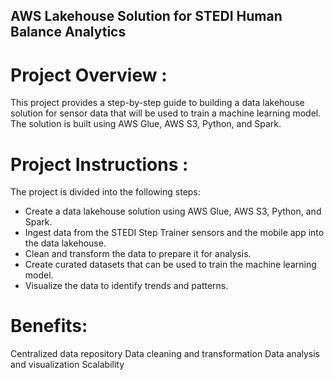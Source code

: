 ## AWS Lakehouse Solution for STEDI Human Balance Analytics

# Project Overview : 

This project provides a step-by-step guide to building a data lakehouse solution for sensor data that will be used to train a machine learning model. The solution is built using AWS Glue, AWS S3, Python, and Spark.

# Project Instructions : 

The project is divided into the following steps:

* Create a data lakehouse solution using AWS Glue, AWS S3, Python, and Spark.
* Ingest data from the STEDI Step Trainer sensors and the mobile app into the data lakehouse.
* Clean and transform the data to prepare it for analysis.
* Create curated datasets that can be used to train the machine learning model.
* Visualize the data to identify trends and patterns.

# Benefits:

Centralized data repository
Data cleaning and transformation
Data analysis and visualization
Scalability
